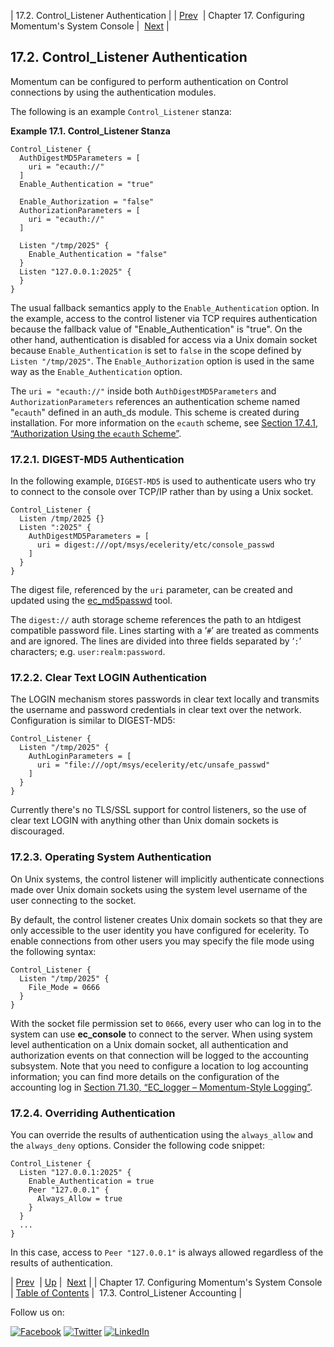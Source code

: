 | 17.2. Control_Listener Authentication |
| [Prev](control_listener.php)  | Chapter 17. Configuring Momentum's System Console |  [Next](control_acct.php) |

## 17.2. Control_Listener Authentication

Momentum can be configured to perform authentication on Control connections by using the authentication modules.

The following is an example `Control_Listener` stanza:

<a name="control_auth.control_listener.stanza"></a>

**Example 17.1. Control_Listener Stanza**

```
Control_Listener {
  AuthDigestMD5Parameters = [
    uri = "ecauth://"
  ]
  Enable_Authentication = "true"

  Enable_Authorization = "false"
  AuthorizationParameters = [
    uri = "ecauth://"
  ]

  Listen "/tmp/2025" {
    Enable_Authentication = "false"
  }
  Listen "127.0.0.1:2025" {
  }
}
```

The usual fallback semantics apply to the `Enable_Authentication` option. In the example, access to the control listener via TCP requires authentication because the fallback value of "Enable_Authentication" is "true". On the other hand, authentication is disabled for access via a Unix domain socket because `Enable_Authentication` is set to `false` in the scope defined by `Listen "/tmp/2025"`. The `Enable_Authorization` option is used in the same way as the `Enable_Authentication` option.

The `uri = "ecauth://"` inside both `AuthDigestMD5Parameters` and `AuthorizationParameters` references an authentication scheme named "`ecauth`" defined in an auth_ds module. This scheme is created during installation. For more information on the `ecauth` scheme, see [Section 17.4.1, “Authorization Using the `ecauth` Scheme”](control_authz.php#control_authz.ecauth "17.4.1. Authorization Using the ecauth Scheme").

### 17.2.1. DIGEST-MD5 Authentication

In the following example, `DIGEST-MD5` is used to authenticate users who try to connect to the console over TCP/IP rather than by using a Unix socket.

```
Control_Listener {
  Listen /tmp/2025 {}
  Listen ":2025" {
    AuthDigestMD5Parameters = [
      uri = digest:///opt/msys/ecelerity/etc/console_passwd
    ]
  }
}
```

The digest file, referenced by the `uri` parameter, can be created and updated using the [ec_md5passwd](executable.ec_md5passwd.php "ec_md5passwd") tool.

The `digest://` auth storage scheme references the path to an htdigest compatible password file. Lines starting with a ‘`#`’ are treated as comments and are ignored. The lines are divided into three fields separated by ‘`:`’ characters; e.g. `user:realm:password`.

### 17.2.2. Clear Text LOGIN Authentication

The LOGIN mechanism stores passwords in clear text locally and transmits the username and password credentials in clear text over the network. Configuration is similar to DIGEST-MD5:

```
Control_Listener {
  Listen "/tmp/2025" {
    AuthLoginParameters = [
      uri = "file:///opt/msys/ecelerity/etc/unsafe_passwd"
    ]
  }
}
```

Currently there's no TLS/SSL support for control listeners, so the use of clear text LOGIN with anything other than Unix domain sockets is discouraged.

### 17.2.3. Operating System Authentication

On Unix systems, the control listener will implicitly authenticate connections made over Unix domain sockets using the system level username of the user connecting to the socket.

By default, the control listener creates Unix domain sockets so that they are only accessible to the user identity you have configured for ecelerity. To enable connections from other users you may specify the file mode using the following syntax:

```
Control_Listener {
  Listen "/tmp/2025" {
    File_Mode = 0666
  }
}
```

With the socket file permission set to `0666`, every user who can log in to the system can use **ec_console** to connect to the server. When using system level authentication on a Unix domain socket, all authentication and authorization events on that connection will be logged to the accounting subsystem. Note that you need to configure a location to log accounting information; you can find more details on the configuration of the accounting log in [Section 71.30, “EC_logger – Momentum-Style Logging”](modules.ec_logger.php "71.30. EC_logger – Momentum-Style Logging").

### 17.2.4. Overriding Authentication

You can override the results of authentication using the `always_allow` and the `always_deny` options. Consider the following code snippet:

```
Control_Listener {
  Listen "127.0.0.1:2025" {
    Enable_Authentication = true
    Peer "127.0.0.1" {
      Always_Allow = true
    }
  }
  ...
}
```

In this case, access to `Peer "127.0.0.1"` is always allowed regardless of the results of authentication.

| [Prev](control_listener.php)  | [Up](control_listener.php) |  [Next](control_acct.php) |
| Chapter 17. Configuring Momentum's System Console  | [Table of Contents](index.php) |  17.3. Control_Listener Accounting |

Follow us on:

[![Facebook](https://support.messagesystems.com/images/icon-facebook.png)](http://www.facebook.com/messagesystems) [![Twitter](https://support.messagesystems.com/images/icon-twitter.png)](http://twitter.com/#!/MessageSystems) [![LinkedIn](https://support.messagesystems.com/images/icon-linkedin.png)](http://www.linkedin.com/company/message-systems)